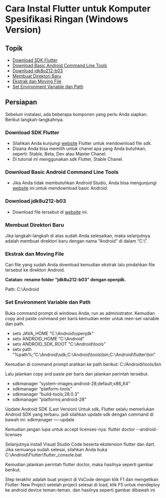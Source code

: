 <h1>Cara Instal Flutter untuk Komputer Spesifikasi Ringan (Windows Version)</h1>
<h2>Topik</h2>
<ul>
  <li><a href="https://github.com/Jufrenbarasa/Mobile-Programming/blob/master/Install%20Flutter%20(Windows%20Version).md#download-sdk-flutter">Download SDK Flutter</a></li>
  <li><a href="https://github.com/Jufrenbarasa/Mobile-Programming/blob/master/Install%20Flutter%20(Windows%20Version).md#download-basic-android-command-line-tools">Download Basic Android Command Line Tools</a></li>
  <li><a href="https://github.com/Jufrenbarasa/Mobile-Programming/blob/master/Install%20Flutter%20(Windows%20Version).md#download-jdk8u212-b03">Download jdk8u212-b03</a></li>
  <li><a href="https://github.com/Jufrenbarasa/Mobile-Programming/blob/master/Install%20Flutter%20(Windows%20Version).md#membuat-direktori-baru">Membuat Direktori Baru</a></li>
  <li><a href="https://github.com/Jufrenbarasa/Mobile-Programming/blob/master/Install%20Flutter%20(Windows%20Version).md#ekstrak-dan-moving-file">Ekstrak dan Moving File</a></li>
  <li><a href="https://github.com/Jufrenbarasa/Mobile-Programming/blob/master/Install%20Flutter%20(Windows%20Version).md#set-environment-variable-dan-path">Set Environment Variable dan Path</a></li>
</ul>

<h2>Persiapan</h2>
<p>Sebelum instalasi, ada beberapa komponen yang perlu Anda siapkan. Berikut langkah-langkahnya.</p>

<h3>Download SDK Flutter</h3>
<ul>
  <li>Silahkan Anda kunjungi <a href="https://flutter.dev/docs/development/tools/sdk/releases">website</a> Flutter untuk mendownload file sdk.</li>
  <li>Disana Anda bisa memilih untuk chanel apa yang Anda butuhkan, seperti: Stable, Beta, Dev atau Master Chanel.</li>
  <li>Di tutorial ini menggunakan sdk Flutter, Stable Chanel.</li>
</ul>

<h3>Download Basic Android Command Line Tools</h3>
<ul>
  <li>Jika Anda tidak membutuhkan Android Studio, Anda bisa mengunjungi <a href="https://developer.android.com/studio/#command-tools">website</a> ini untuk mendownload basic Android.</li>
</ul>

<h3>Download jdk8u212-b03</h3>
<ul>
  <li>Download file tersebut di <a href="https://github.com/AdoptOpenJDK/openjdk8-binaries/releases/tag/jdk8u212-b03">website</a> ini.</li>
</ul>

<h3>Membuat Direktori Baru</h3>
<p>Jika langkah-langkah di atas sudah Anda selesaikan, maka selanjutnya adalah membuat direktori baru dengan nama “Android” di dalam “C:\”.</p>

<h3>Ekstrak dan Moving File</h3>
<p>Cari file yang sudah Anda download kemudian ekstrak lalu pindahkan file tersebut ke direktori Android.</p>

<b>Catatan: rename folder “jdk8u212-b03” dengan openjdk.</b>
<p>Path: C:\Android</p>

<h3>Set Environment Variable dan Path</h3>

<p>
Buka command prompt di windows Anda, run as administrator. Kemudian copy and paste command per baris kemudian enter untuk men-set variable dan path.
<ul>
  <li>setx JAVA_HOME “C:\Android\openjdk”</li>

  <li>setx ANDROID_HOME “C:\Android”</li>

  <li>setx ANDROID_SDK_ROOT “C:\Android\tools”</li>

  <li>setx path “%path%;”C:\Android\sdk;C:\Android\tools\bin;C:\Android\flutter\bin”</li>
</ul>
</p>

Kemudian di command prompt arahkan ke path berikut:
C:/Android/tools/bin 

Lalu jalankan copy and paste per baris dan jalankan perintah tersebut.
<ul>
  <li>sdkmanager “system-images;android-28;default;x86_64”</li>
  <li>sdkmanager “platform-tools”</li>
  <li>sdkmanager “build-tools;28.0.3”</li>
  <li>sdkmanager “platforms;android-28”</li>
</ul>
Update Android SDK (Last Version)
Untuk sdk, Flutter selalu memerlukan Android SDK yang terbaru. jadi silahkan update sdk dengan command di bawah ini:
sdkmanager —-update

Kemudian jangan lupa untuk accept licenses-nya:
flutter doctor --android-licenses

Selanjutnya install Visual Studio Code beserta ekstension flutter dan dart.
Jika semuanya sudah selesai, silahkan Anda buka C:\Android\Flutter\flutter_console.bat

Kemudian jalankan perintah flutter doctor, maka hasilnya seperti gambar berikut.
</p>

<p>
Step terakhir adalah buat project di VsCode dengan klik F1 dan mengetikan Flutter: New Project setelah project selesai di load, klik F5 untuk mendeploy ke android device teman-teman. dan hasilnya seperti gambar dibawah ini
</p>

